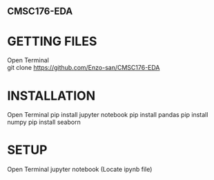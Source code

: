 ## CMSC176-EDA

# GETTING FILES
Open Terminal <br />
git clone https://github.com/Enzo-san/CMSC176-EDA

# INSTALLATION
Open Terminal
pip install jupyter notebook
pip install pandas
pip install numpy
pip install seaborn


# SETUP
Open Terminal
jupyter notebook
(Locate ipynb file)
